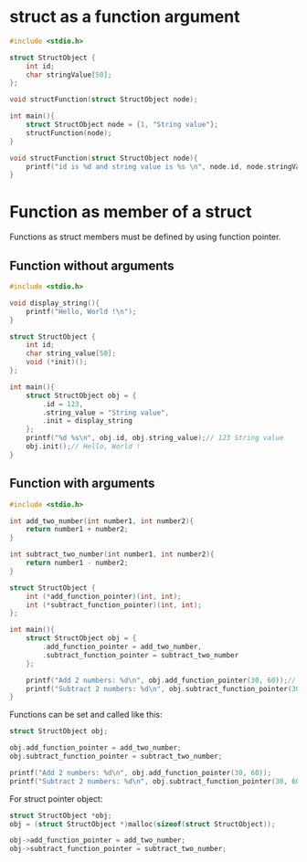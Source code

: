 # struct as a function argument

```c
#include <stdio.h>

struct StructObject {
	int id;
	char stringValue[50];
};

void structFunction(struct StructObject node);

int main(){
	struct StructObject node = {1, "String value"};
	structFunction(node);
}

void structFunction(struct StructObject node){
	printf("id is %d and string value is %s \n", node.id, node.stringValue);
}
```

# Function as member of a struct

Functions as struct members must be defined by using function pointer.

## Function without arguments

```c
#include <stdio.h>

void display_string(){
	printf("Hello, World !\n");
}

struct StructObject {
	int id;
	char string_value[50];
	void (*init)();
};

int main(){
    struct StructObject obj = {
		.id = 123,
		.string_value = "String value",
		.init = display_string
	};
	printf("%d %s\n", obj.id, obj.string_value);// 123 String value
	obj.init();// Hello, World !
}
```

## Function with arguments

```c
#include <stdio.h>

int add_two_number(int number1, int number2){
	return number1 + number2;
}

int subtract_two_number(int number1, int number2){
	return number1 - number2;
}

struct StructObject {
	int (*add_function_pointer)(int, int);
	int (*subtract_function_pointer)(int, int);
};

int main(){
	struct StructObject obj = {
		.add_function_pointer = add_two_number,
		.subtract_function_pointer = subtract_two_number
	};	

	printf("Add 2 numbers: %d\n", obj.add_function_pointer(30, 60));// 90
	printf("Subtract 2 numbers: %d\n", obj.subtract_function_pointer(30, 60));// -30
}
```

Functions can be set and called like this:

```c
struct StructObject obj;

obj.add_function_pointer = add_two_number;
obj.subtract_function_pointer = subtract_two_number;

printf("Add 2 numbers: %d\n", obj.add_function_pointer(30, 60));
printf("Subtract 2 numbers: %d\n", obj.subtract_function_pointer(30, 60));
```	

For struct pointer object:

```c
struct StructObject *obj;
obj = (struct StructObject *)malloc(sizeof(struct StructObject));

obj->add_function_pointer = add_two_number;
obj->subtract_function_pointer = subtract_two_number;	
```